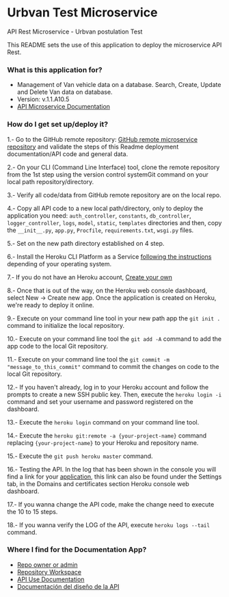 # Urbvan Test Microservice
API Rest Microservice - Urbvan postulation Test

This README sets the use of this application to deploy the microservice API Rest.

### What is this application for? ###

* Management of Van vehicle data on a database.
  Search, Create, Update and Delete Van data on database. 
* Version: v.1.1.A10.5
* [API Microservice Documentation](https://urbvan-microservice-test.herokuapp.com/)

### How do I get set up/deploy it? ###

1.- Go to the GitHub remote repository: [GitHub remote microservice repository](https://github.com/jorgeMorfinezM/urbvan_test_microservice) and validate the 
steps of this Readme deployment documentation/API code and general data.

2.- On your CLI (Command Line Interface) tool, clone the remote repository from the 1st step using the version control 
systemGit command on your local path repository/directory. 

3.- Verify all code/data from GitHub remote repository are on the local repo.

4.- Copy all API code to a new local path/directory, only to deploy the application you need: `auth_controller`, 
`constants`, `db_controller`, `logger_controller`, `logs`, `model`, `static`, `templates` directories and then, copy 
the `__init__.py`, `app.py`, `Procfile`, `requirements.txt`, `wsgi.py` files. 

5.- Set on the new path directory established on 4 step. 

6.- Install the Heroku CLI Platform as a Service [following the instructions](https://devcenter.heroku.com/articles/heroku-cli)
 depending of your operating system. 
 
7.- If you do not have an Heroku account, [Create your own](https://signup.heroku.com/)

8.- Once that is out of the way, on the Heroku web console dashboard, select New -> Create new app.
Once the application is created on Heroku, we're ready to deploy it online.
   
9.- Execute on your command line tool in your new path app the `git init .` command to initialize the local repository.   

10.- Execute on your command line tool the `git add -A` command to add the app code to the local Git repository.

11.- Execute on your command line tool the `git commit -m "message_to_this_commit"` command to commit the changes on 
code to the local Git repository.

12.- If you haven't already, log in to your Heroku account and follow the prompts to create a new SSH public key. 
Then, execute the `heroku login -i` command and set your username and password registered on the dashboard.

13.- Execute the `heroku login` command on your command line tool.

14.- Execute the `heroku git:remote -a {your-project-name}` command replacing `{your-project-name}` to your 
Heroku and repository name.

15.- Execute the `git push heroku master` command.  

16.- Testing the API. In the log that has been shown in the console you will find a link for your [application](https://{your-project-name}.herokuapp.com/), 
this link can also be found under the Settings tab, in the Domains and certificates section Heroku console web dashboard.

17.- If you wanna change the API code, make the change need to execute the 10 to 15 steps. 

18.- If you wanna verify the LOG of the API, execute `heroku logs --tail` command.
 
### Where I find for the Documentation App? ###

* [Repo owner or admin](mailto:jorge.morfinez.m@gmail.com) 
* [Repository Workspace](https://github.com/jorgeMorfinezM/urbvan_test_microservice)
* [API Use Documentation](https://urbvan-microservice-test.herokuapp.com/)
* [Documentación del diseño de la API](shorturl.at/nsMSX)